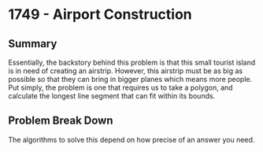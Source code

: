# 1749 - Airport Construction

## Summary
Essentially, the backstory behind this problem is that this small tourist island is in need of creating an airstrip. However, this airstrip must be as big as possible so that they can bring in bigger planes which means more people. Put simply, the problem is one that requires us to take a polygon, and calculate the longest line segment that can fit within its bounds.

## Problem Break Down
The algorithms to solve this depend on how precise of an answer you need.
